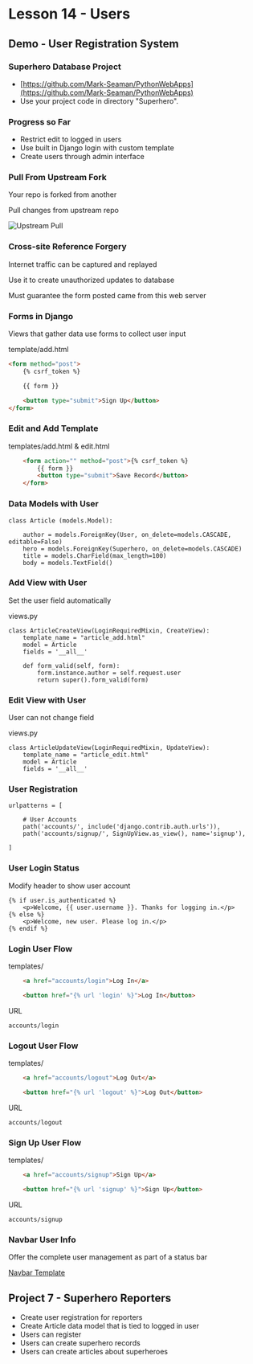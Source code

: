 # Lesson 14 - Users


## Demo - User Registration System

### Superhero Database Project
* [https://github.com/Mark-Seaman/PythonWebApps](https://github.com/Mark-Seaman/PythonWebApps)
* Use your project code in directory "Superhero".



### Progress so Far
* Restrict edit to logged in users
* Use built in Django login with custom template
* Create users through admin interface



### Pull From Upstream Fork
Your repo is forked from another

Pull changes from upstream repo

![Upstream Pull](img/GithubForkPull.png)



### Cross-site Reference Forgery

Internet traffic can be captured and replayed

Use it to create unauthorized updates to database

Must guarantee the form posted came from this web server



### Forms in Django
Views that gather data use forms to collect user input

template/add.html

```html
<form method="post">
    {% csrf_token %}

    {{ form }}

    <button type="submit">Sign Up</button>
</form>
```



### Edit and Add Template

templates/add.html & edit.html

```html
    <form action="" method="post">{% csrf_token %}
        {{ form }}
        <button type="submit">Save Record</button>
    </form>
```



### Data Models with User

    class Article (models.Model):

        author = models.ForeignKey(User, on_delete=models.CASCADE, editable=False)
        hero = models.ForeignKey(Superhero, on_delete=models.CASCADE)
        title = models.CharField(max_length=100)
        body = models.TextField()



### Add View with User
Set the user field automatically

views.py

    class ArticleCreateView(LoginRequiredMixin, CreateView):
        template_name = "article_add.html"
        model = Article
        fields = '__all__'

        def form_valid(self, form):
            form.instance.author = self.request.user
            return super().form_valid(form)



### Edit View with User
User can not change field

views.py

    class ArticleUpdateView(LoginRequiredMixin, UpdateView):
        template_name = "article_edit.html"
        model = Article
        fields = '__all__'



### User Registration

    urlpatterns = [

        # User Accounts
        path('accounts/', include('django.contrib.auth.urls')),
        path('accounts/signup/', SignUpView.as_view(), name='signup'),

    ]



### User Login Status

Modify header to show user account

    {% if user.is_authenticated %}
        <p>Welcome, {{ user.username }}. Thanks for logging in.</p>
    {% else %}
        <p>Welcome, new user. Please log in.</p>
    {% endif %}



### Login User Flow

templates/

```html
    <a href="accounts/login">Log In</a>

    <button href="{% url 'login' %}">Log In</button>
```

URL

    accounts/login



### Logout User Flow

templates/

```html
    <a href="accounts/logout">Log Out</a>

    <button href="{% url 'logout' %}">Log Out</button>
```

URL

    accounts/logout



### Sign Up User Flow

templates/

```html
    <a href="accounts/signup">Sign Up</a>

    <button href="{% url 'signup' %}">Sign Up</button>
```

URL

    accounts/signup



### Navbar User Info
Offer the complete user management as part of a status bar

[Navbar Template](https://github.com/Mark-Seaman/PythonWebApps/blob/main/07/News/news/templates/_navbar.html)




## Project 7 - Superhero Reporters
* Create user registration for reporters
* Create Article data model that is tied to logged in user
* Users can register
* Users can create superhero records
* Users can create articles about superheroes

